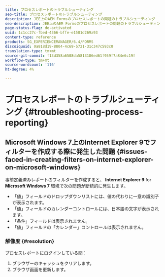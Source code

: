 ```yaml
---
title: プロセスレポートのトラブルシューティング
seo-title: プロセスレポートのトラブルシューティング
description: JEE上のAEM Formsのプロセスレポートの問題のトラブルシューティング
seo-description: JEE上のAEM Formsのプロセスレポートの問題のトラブルシューティング
page-status-flag: de-activated
uuid: 1c1cc27c-fbed-4366-bffe-e1581d269a93
content-type: reference
products: SG_EXPERIENCEMANAGER/6.4/FORMS
discoiquuid: 0a818d19-8804-4c69-b721-31c347c593c0
translation-type: tm+mt
source-git-commit: f13d358a6508da5813186ed61f959f7a84e6c19f
workflow-type: tm+mt
source-wordcount: '116'
ht-degree: 4%

---
```



# プロセスレポートのトラブルシューティング {#troubleshooting-process-reporting}

## Microsoft Windows 7上のInternet Explorer 9でフィルターを作成する際に発生した問題 {#issues-faced-in-creating-filters-on-internet-explorer-on-microsoft-windows}

事前定義済みレポートのフィルターを作成すると、 **Internet Explorer 9** for **Microsoft Windows 7** 環境で次の問題が断続的に発生します。

* 「値」フィールドのドロップダウンリストには、値の代わりに一意の識別子が表示されます。
* 「値」フィールドのカレンダーコントロールには、日本語の文字が表示されます。
* 「条件」フィールドは表示されません。
* 「値」フィールドの「カレンダー」コントロールは表示されません。

### 解像度 {#resolution}

プロセスレポートにログインしている間：

1. ブラウザーのキャッシュをクリアします。
1. ブラウザ画面を更新します。

